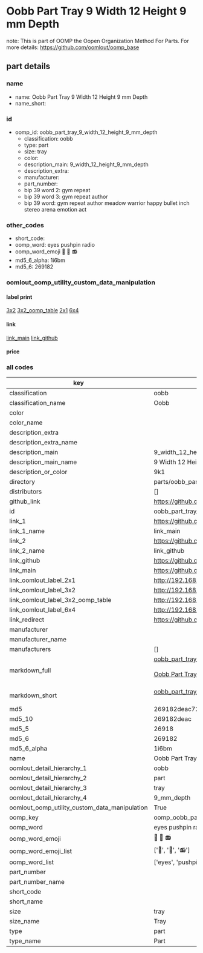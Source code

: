 # Oobb Part Tray 9 Width 12 Height 9 mm Depth  

note: This is part of OOMP the Oopen Organization Method For Parts. For more details: https://github.com/oomlout/oomp_base

##  part details
  







### name
* name: Oobb Part Tray 9 Width 12 Height 9 mm Depth
* name_short: 
### id
* oomp_id: oobb_part_tray_9_width_12_height_9_mm_depth
  * classification: oobb
  * type: part
  * size: tray
  * color: 
  * description_main: 9_width_12_height_9_mm_depth
  * description_extra: 
  * manufacturer: 
  * part_number: 
  * bip 39 word 2: gym repeat
  * bip 39 word 3: gym repeat author
  * bip 39 word: gym repeat author meadow warrior happy bullet inch stereo arena emotion act

### other_codes
* short_code: 
* oomp_word: eyes pushpin radio
* oomp_word_emoji :eyes: :pushpin: :radio:
* md5_6_alpha: 1i6bm
* md5_6: 269182






### oomlout_oomp_utility_custom_data_manipulation
#### label print
[3x2](http://192.168.1.245:1112/?label=oomp%201i6bm)
[3x2_oomp_table](http://192.168.1.108:1112/?label=oomp%201i6bm)
[2x1](http://192.168.1.242:1112/?label=oomp%201i6bm)
[6x4](http://192.168.1.55:1112/?label=oomp%201i6bm)    

#### link

[link_main](https://github.com/oomlout/oomlout_oomp_version_1_messy/tree/main/parts/oobb_part_tray_9_width_12_height_9_mm_depth) [link_github](https://github.com/oomlout/oomlout_oomp_version_1_messy/tree/main/parts/oobb_part_tray_9_width_12_height_9_mm_depth)                             

#### price







### all codes 
| key | value |  
| --- | --- |  
| classification | oobb |  
| classification_name | Oobb |  
| color |  |  
| color_name |  |  
| description_extra |  |  
| description_extra_name |  |  
| description_main | 9_width_12_height_9_mm_depth |  
| description_main_name | 9 Width 12 Height 9 mm Depth |  
| description_or_color | 9k1 |  
| directory | parts/oobb_part_tray_9_width_12_height_9_mm_depth |  
| distributors | [] |  
| github_link | https://github.com/oomlout/oomlout_oomp_part_src/tree/main/parts/oobb_part_tray_9_width_12_height_9_mm_depth |  
| id | oobb_part_tray_9_width_12_height_9_mm_depth |  
| link_1 | https://github.com/oomlout/oomlout_oomp_version_1_messy/tree/main/parts/oobb_part_tray_9_width_12_height_9_mm_depth |  
| link_1_name | link_main |  
| link_2 | https://github.com/oomlout/oomlout_oomp_version_1_messy/tree/main/parts/oobb_part_tray_9_width_12_height_9_mm_depth |  
| link_2_name | link_github |  
| link_github | https://github.com/oomlout/oomlout_oomp_version_1_messy/tree/main/parts/oobb_part_tray_9_width_12_height_9_mm_depth |  
| link_main | https://github.com/oomlout/oomlout_oomp_version_1_messy/tree/main/parts/oobb_part_tray_9_width_12_height_9_mm_depth |  
| link_oomlout_label_2x1 | http://192.168.1.242:1112/?label=oomp%201i6bm |  
| link_oomlout_label_3x2 | http://192.168.1.245:1112/?label=oomp%201i6bm |  
| link_oomlout_label_3x2_oomp_table | http://192.168.1.108:1112/?label=oomp%201i6bm |  
| link_oomlout_label_6x4 | http://192.168.1.55:1112/?label=oomp%201i6bm |  
| link_redirect | https://github.com/oomlout/oomlout_oomp_version_1_messy/tree/main/parts/oobb_part_tray_9_width_12_height_9_mm_depth |  
| manufacturer |  |  
| manufacturer_name |  |  
| manufacturers | [] |  
| markdown_full | [oobb_part_tray_9_width_12_height_9_mm_depth](none)<br>[](none)<br>[Oobb Part Tray 9 Width 12 Height 9 Mm Depth](none)<br><br> |  
| markdown_short | [oobb_part_tray_9_width_12_height_9_mm_depth](none)<br><br> |  
| md5 | 269182deac7243c5a3fba89a1eedab40 |  
| md5_10 | 269182deac |  
| md5_5 | 26918 |  
| md5_6 | 269182 |  
| md5_6_alpha | 1i6bm |  
| name | Oobb Part Tray 9 Width 12 Height 9 mm Depth |  
| oomlout_detail_hierarchy_1 | oobb |  
| oomlout_detail_hierarchy_2 | part |  
| oomlout_detail_hierarchy_3 | tray |  
| oomlout_detail_hierarchy_4 | 9_mm_depth |  
| oomlout_oomp_utility_custom_data_manipulation | True |  
| oomp_key | oomp_oobb_part_tray_9_width_12_height_9_mm_depth |  
| oomp_word | eyes pushpin radio |  
| oomp_word_emoji | :eyes: :pushpin: :radio: |  
| oomp_word_emoji_list | [':eyes:', ':pushpin:', ':radio:'] |  
| oomp_word_list | ['eyes', 'pushpin', 'radio'] |  
| part_number |  |  
| part_number_name |  |  
| short_code |  |  
| short_name |  |  
| size | tray |  
| size_name | Tray |  
| type | part |  
| type_name | Part |  

